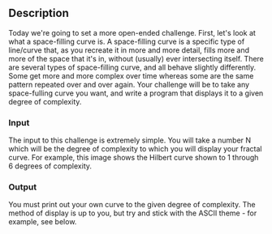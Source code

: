 ## Description
Today we're going to set a more open-ended challenge. First, let's look at what a space-filling curve is.
A space-filling curve is a specific type of line/curve that, as you recreate it in more and more detail, fills more and more of the space that it's in, without (usually) ever intersecting itself. There are several types of space-filling curve, and all behave slightly differently. Some get more and more complex over time whereas some are the same pattern repeated over and over again.
Your challenge will be to take any space-fulling curve you want, and write a program that displays it to a given degree of complexity.

### Input
The input to this challenge is extremely simple. You will take a number N which will be the degree of complexity to which you will display your fractal curve. For example, this image shows the Hilbert curve shown to 1 through 6 degrees of complexity.

### Output
You must print out your own curve to the given degree of complexity. The method of display is up to you, but try and stick with the ASCII theme - for example, see below.
